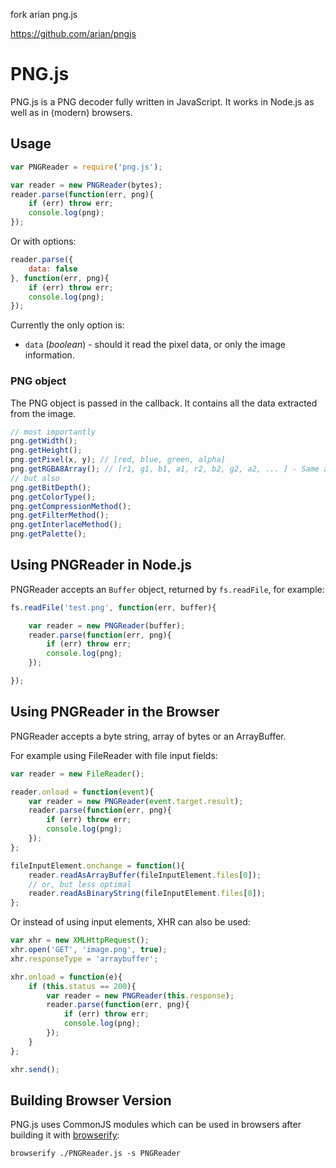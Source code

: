 fork arian png.js

https://github.com/arian/pngjs

PNG.js
======

PNG.js is a PNG decoder fully written in JavaScript. It works in Node.js as
well as in (modern) browsers.

Usage
-----

``` js
var PNGReader = require('png.js');

var reader = new PNGReader(bytes);
reader.parse(function(err, png){
	if (err) throw err;
	console.log(png);
});

```

Or with options:

``` js
reader.parse({
	data: false
}, function(err, png){
	if (err) throw err;
	console.log(png);
});

```

Currently the only option is:

- `data` (*boolean*) - should it read the pixel data, or only the image information.

### PNG object

The PNG object is passed in the callback. It contains all the data extracted
from the image.

``` js
// most importantly
png.getWidth();
png.getHeight();
png.getPixel(x, y); // [red, blue, green, alpha]
png.getRGBA8Array(); // [r1, g1, b1, a1, r2, b2, g2, a2, ... ] - Same as canvas.getImageData
// but also
png.getBitDepth();
png.getColorType();
png.getCompressionMethod();
png.getFilterMethod();
png.getInterlaceMethod();
png.getPalette();
```

Using PNGReader in Node.js
--------------------------

PNGReader accepts an `Buffer` object, returned by `fs.readFile`, for example:

``` js
fs.readFile('test.png', function(err, buffer){

	var reader = new PNGReader(buffer);
	reader.parse(function(err, png){
		if (err) throw err;
		console.log(png);
	});

});
```

Using PNGReader in the Browser
------------------------------

PNGReader accepts a byte string, array of bytes or an ArrayBuffer.

For example using FileReader with file input fields:

```js
var reader = new FileReader();

reader.onload = function(event){
	var reader = new PNGReader(event.target.result);
	reader.parse(function(err, png){
		if (err) throw err;
		console.log(png);
	});
};

fileInputElement.onchange = function(){
	reader.readAsArrayBuffer(fileInputElement.files[0]);
	// or, but less optimal
	reader.readAsBinaryString(fileInputElement.files[0]);
};
```

Or instead of using input elements, XHR can also be used:

```js
var xhr = new XMLHttpRequest();
xhr.open('GET', 'image.png', true);
xhr.responseType = 'arraybuffer';

xhr.onload = function(e){
	if (this.status == 200){
		var reader = new PNGReader(this.response);
		reader.parse(function(err, png){
			if (err) throw err;
			console.log(png);
		});
	}
};

xhr.send();
```

Building Browser Version
------------------------

PNG.js uses CommonJS modules which can be used in browsers after building it
with [browserify](http://browserify.org/):

	browserify ./PNGReader.js -s PNGReader
